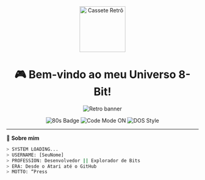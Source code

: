 <!-- README retrô para perfil GitHub -->

<div align="center">
  <img src="https://media.giphy.com/media/J1XwXzW1zvSje/giphy.gif" width="120" alt="Cassete Retrô">
  
  # 🎮 Bem-vindo ao meu Universo 8-Bit!
  
  ![Retro banner](https://github.com/username/username/raw/main/assets/banner-retro.gif)
  
  <img src="https://img.shields.io/badge/Tech Lover-🕹️%2080s%20Kid-orange" alt="80s Badge">
  <img src="https://img.shields.io/badge/Code%20Mode-ON-green" alt="Code Mode ON">
  <img src="https://img.shields.io/badge/OS-DOS%20Style-black" alt="DOS Style">
</div>

---

🧠 **Sobre mim**
```bash
> SYSTEM LOADING...
> USERNAME: [SeuNome]
> PROFESSION: Desenvolvedor || Explorador de Bits
> ERA: Desde o Atari até o GitHub
> MOTTO: “Press
